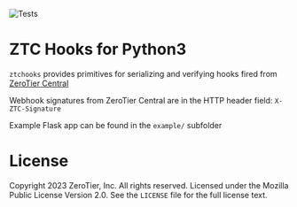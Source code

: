 ![Tests](https://github.com/zerotier/ztchooks-py/actions/workflows/python.yml/badge.svg)


# ZTC Hooks for Python3

`ztchooks` provides primitives for serializing and verifying hooks fired from [ZeroTier Central](https://my.zerotier.com)

Webhook signatures from ZeroTier Central are in the HTTP header field: `X-ZTC-Signature`

Example Flask app can be found in the `example/` subfolder

# License

Copyright 2023 ZeroTier, Inc. All rights reserved.  Licensed under the Mozilla Public License Version 2.0.  See the `LICENSE` file for the full license text.
